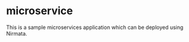 microservice
============

This is a sample microservices application which can be deployed using Nirmata. 
